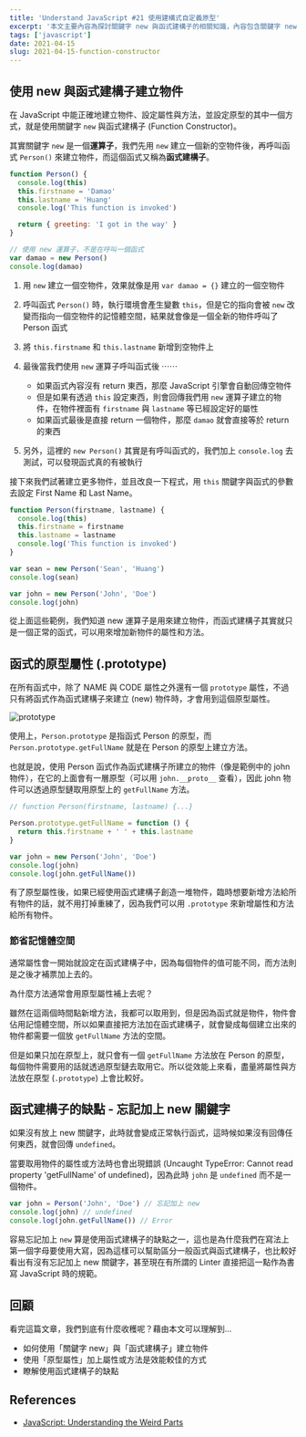 ```yaml
---
title: 'Understand JavaScript #21 使用建構式自定義原型'
excerpt: '本文主要內容為探討關鍵字 new 與函式建構子的相關知識，內容包含關鍵字 new、函式建構子，以及函式的原型屬性。'
tags: ['javascript']
date: 2021-04-15
slug: 2021-04-15-function-constructor
---
```


## 使用 new 與函式建構子建立物件

在 JavaScript 中能正確地建立物件、設定屬性與方法，並設定原型的其中一個方式，就是使用關鍵字 `new` 與函式建構子 (Function Constructor)。

其實關鍵字 `new` 是一個**運算子**，我們先用 `new` 建立一個新的空物件後，再呼叫函式 `Person()` 來建立物件，而這個函式又稱為**函式建構子**。

```javascript
function Person() {
  console.log(this)
  this.firstname = 'Damao'
  this.lastname = 'Huang'
  console.log('This function is invoked')

  return { greeting: 'I got in the way' }
}

// 使用 new 運算子，不是在呼叫一個函式
var damao = new Person()
console.log(damao)
```

1. 用 `new` 建立一個空物件，效果就像是用 `var damao = {}` 建立的一個空物件
2. 呼叫函式 `Person()` 時，執行環境會產生變數 `this`，但是它的指向會被 `new` 改變而指向一個空物件的記憶體空間，結果就會像是一個全新的物件呼叫了 Person 函式
3. 將 `this.firstname` 和 `this.lastname` 新增到空物件上
4. 最後當我們使用 `new` 運算子呼叫函式後 ⋯⋯

   - 如果函式內容沒有 return 東西，那麼 JavaScript 引擎會自動回傳空物件
   - 但是如果有透過 `this` 設定東西，則會回傳我們用 `new` 運算子建立的物件，在物件裡面有 `firstname` 與 `lastname` 等已經設定好的屬性
   - 如果函式最後是直接 return 一個物件，那麼 `damao` 就會直接等於 return 的東西

5. 另外，這裡的 `new Person()` 其實是有呼叫函式的，我們加上 `console.log` 去測試，可以發現函式真的有被執行

接下來我們試著建立更多物件，並且改良一下程式，用 `this` 關鍵字與函式的參數去設定 First Name 和 Last Name。

```javascript
function Person(firstname, lastname) {
  console.log(this)
  this.firstname = firstname
  this.lastname = lastname
  console.log('This function is invoked')
}

var sean = new Person('Sean', 'Huang')
console.log(sean)

var john = new Person('John', 'Doe')
console.log(john)
```

從上面這些範例，我們知道 new 運算子是用來建立物件，而函式建構子其實就只是一個正常的函式，可以用來增加新物件的屬性和方法。

## 函式的原型屬性 (.prototype)

在所有函式中，除了 NAME 與 CODE 屬性之外還有一個 `prototype` 屬性，不過只有將函式作為函式建構子來建立 (new) 物件時，才會用到這個原型屬性。

![prototype](https://i.imgur.com/oz06Iq3.png)

使用上，`Person.prototype` 是指函式 Person 的原型，而 `Person.prototype.getFullName` 就是在 Person 的原型上建立方法。

也就是說，使用 Person 函式作為函式建構子所建立的物件（像是範例中的 john 物件），在它的上面會有一層原型（可以用 `john.__proto__` 查看），因此 john 物件可以透過原型鏈取用原型上的 `getFullName` 方法。

```javascript
// function Person(firstname, lastname) {...}

Person.prototype.getFullName = function () {
  return this.firstname + ' ' + this.lastname
}

var john = new Person('John', 'Doe')
console.log(john)
console.log(john.getFullName())
```

有了原型屬性後，如果已經使用函式建構子創造一堆物件，臨時想要新增方法給所有物件的話，就不用打掉重練了，因為我們可以用 `.prototype` 來新增屬性和方法給所有物件。

### 節省記憶體空間

通常屬性會一開始就設定在函式建構子中，因為每個物件的值可能不同，而方法則是之後才補票加上去的。

為什麼方法通常會用原型屬性補上去呢？

雖然在這兩個時間點新增方法，我都可以取用到，但是因為函式就是物件，物件會佔用記憶體空間，所以如果直接把方法加在函式建構子，就會變成每個建立出來的物件都需要一個放 `getFullName` 方法的空間。

但是如果只加在原型上，就只會有一個 `getFullName` 方法放在 Person 的原型，每個物件需要用的話就透過原型鏈去取用它。所以從效能上來看，盡量將屬性與方法放在原型 (`.prototype`) 上會比較好。

## 函式建構子的缺點 - 忘記加上 new 關鍵字

如果沒有放上 new 關鍵字，此時就會變成正常執行函式，這時候如果沒有回傳任何東西，就會回傳 `undefined`。

當要取用物件的屬性或方法時也會出現錯誤 (Uncaught TypeError: Cannot read property 'getFullName' of undefined)，因為此時 `john` 是 `undefined` 而不是一個物件。

```javascript
var john = Person('John', 'Doe') // 忘記加上 new
console.log(john) // undefined
console.log(john.getFullName()) // Error
```

容易忘記加上 `new` 算是使用函式建構子的缺點之一，這也是為什麼我們在寫法上第一個字母要使用大寫，因為這樣可以幫助區分一般函式與函式建構子，也比較好看出有沒有忘記加上 new 關鍵字，甚至現在有所謂的 Linter 直接把這一點作為書寫 JavaScript 時的規範。

## 回顧

看完這篇文章，我們到底有什麼收穫呢？藉由本文可以理解到…

- 如何使用「關鍵字 new」與「函式建構子」建立物件
- 使用「原型屬性」加上屬性或方法是效能較佳的方式
- 瞭解使用函式建構子的缺點

## References

- [JavaScript: Understanding the Weird Parts](https://www.udemy.com/course/understand-javascript/)
